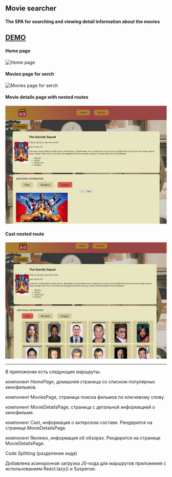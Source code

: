 ## Movie searcher

#### The SPA for searching and viewing detail information about the movies

## [DEMO](https://vlass-movie-finder.netlify.app/)

#### Home page

![Home page](https://github.com/ElenVlass/goit-react-hw-04-movies/blob/main/src/images/home-page.png)

#### Movies page for serch

![Movies page for serch](https://github.com/ElenVlass/goit-react-hw-04-movies/blob/main/src/images/movies-page-for-serch.png)

#### Movie details page with nested routes

![](https://github.com/ElenVlass/goit-react-hw-04-movies/blob/main/src/images/movie-details-page-with-nested-routes.png)

#### Cast nested route

![Cast nested route](https://github.com/ElenVlass/goit-react-hw-04-movies/blob/main/src/images/cast-nested-route.png)

---

В приложении есть следующие маршруты:

компонент _HomePage_, домашняя страница со списком популярных кинофильмов.

компонент MoviesPage, страница поиска фильмов по ключевому слову.

компонент MovieDetailsPage, страница с детальной информацией о кинофильме.

компонент Cast, информация о актерском составе. Рендерится на странице MovieDetailsPage.

компонент Reviews, информация об обзорах. Рендерится на странице MovieDetailsPage.

Code Splitting (разделение кода)

Добавлена асинхронная загрузка JS-кода для маршрутов приложения с использованием React.lazy() и Suspense.
